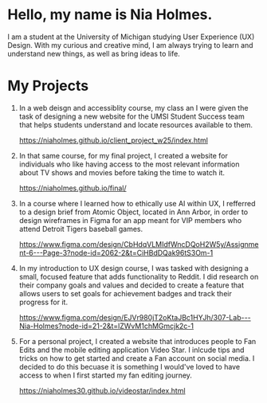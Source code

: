 # Hello, my name is Nia Holmes.

I am a student at the University of Michigan studying User Experience (UX) Design. With my curious and creative mind, I am always trying to learn and understand new things, as
well as bring ideas to life.

# My Projects

1. In a web deisgn and accessiblity course, my class an I were given the task of designing a new website for the UMSI Student Success team that helps students understand and locate resources available to them.

      https://niaholmes.github.io/client_project_w25/index.html

2. In that same course, for my final project, I created a website for individuals who like having access to the most relevant information about TV shows and movies before taking the time to watch it.

      https://niaholmes.github.io/final/
   
4. In a course where I learned how to ethically use AI within UX, I refferred to a design brief from Atomic Object, located in Ann Arbor, in order to design wireframes in Figma for an app meant for VIP members who attend Detroit Tigers baseball games.

      https://www.figma.com/design/CbHdqVLMIdfWncDQoH2W5y/Assignment-6---Page-3?node-id=2062-2&t=CiHBdDQak96tS3Om-1

5. In my introduction to UX design course, I was tasked with designing a small, focused feature that adds functionality to Reddit. I did research on their company goals and values and decided to create a feature that allows users to set goals for achievement badges and track their progress for it.

      https://www.figma.com/design/EJVr980jT2oKtaJBc1HYJh/307-Lab---Nia-Holmes?node-id=21-2&t=lZWvM1chMGmcjk2c-1

6. For a personal project, I created a website that introduces people to Fan Edits and the mobile editing application Video Star. I inlcude tips and tricks on how to get started and create a Fan account on social media. I decided to do this becuase it is something I would've loved to have access to when I first started my fan editing journey.

      https://niaholmes30.github.io/videostar/index.html
